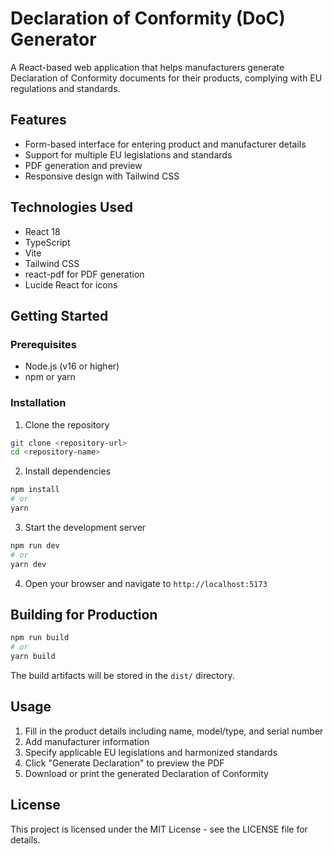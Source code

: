 # Declaration of Conformity (DoC) Generator

A React-based web application that helps manufacturers generate Declaration of Conformity documents for their products, complying with EU regulations and standards.

## Features

- Form-based interface for entering product and manufacturer details
- Support for multiple EU legislations and standards
- PDF generation and preview
- Responsive design with Tailwind CSS

## Technologies Used

- React 18
- TypeScript
- Vite
- Tailwind CSS
- react-pdf for PDF generation
- Lucide React for icons

## Getting Started

### Prerequisites

- Node.js (v16 or higher)
- npm or yarn

### Installation

1. Clone the repository
```bash
git clone <repository-url>
cd <repository-name>
```

2. Install dependencies
```bash
npm install
# or
yarn
```

3. Start the development server
```bash
npm run dev
# or
yarn dev
```

4. Open your browser and navigate to `http://localhost:5173`

## Building for Production

```bash
npm run build
# or
yarn build
```

The build artifacts will be stored in the `dist/` directory.

## Usage

1. Fill in the product details including name, model/type, and serial number
2. Add manufacturer information
3. Specify applicable EU legislations and harmonized standards
4. Click "Generate Declaration" to preview the PDF
5. Download or print the generated Declaration of Conformity

## License

This project is licensed under the MIT License - see the LICENSE file for details. 